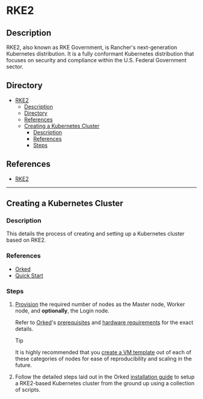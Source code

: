 # RKE2

## Description

RKE2, also known as RKE Government, is Rancher's next-generation Kubernetes distribution. It is a fully conformant Kubernetes distribution that focuses on security and compliance within the U.S. Federal Government sector.

## Directory

- [RKE2](#rke2)
  - [Description](#description)
  - [Directory](#directory)
  - [References](#references)
  - [Creating a Kubernetes Cluster](#creating-a-kubernetes-cluster)
    - [Description](#description-1)
    - [References](#references-1)
    - [Steps](#steps)

## References

- [RKE2](https://docs.rke2.io)

---

## Creating a Kubernetes Cluster

### Description

This details the process of creating and setting up a Kubernetes cluster based on RKE2.

### References

- [Orked](https://github.com/irfanhakim-as/orked)
- [Quick Start](https://docs.rke2.io/install/quickstart)

### Steps

1. [Provision](../courses/vm.md#creating-a-virtual-machine-from-a-template) the required number of nodes as the Master node, Worker node, and **optionally**, the Login node.

    Refer to [Orked](https://github.com/irfanhakim-as/orked)'s [prerequisites](https://github.com/irfanhakim-as/orked#hardware) and [hardware requirements](https://github.com/irfanhakim-as/orked#hardware-requirements) for the exact details.

    > [!TIP]  
    > It is highly recommended that you [create a VM template](../courses/vm.md#creating-a-virtual-machine-template) out of each of these categories of nodes for ease of reproducibility and scaling in the future.

2. Follow the detailed steps laid out in the Orked [installation guide](https://github.com/irfanhakim-as/orked#installation) to setup a RKE2-based Kubernetes cluster from the ground up using a collection of scripts.
